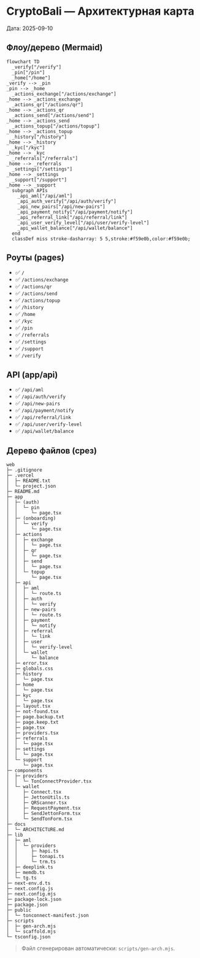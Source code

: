 # CryptoBali — Архитектурная карта

Дата: 2025-09-10

## Флоу/дерево (Mermaid)
```mermaid
flowchart TD
  _verify["/verify"]
  _pin["/pin"]
  _home["/home"]
_verify --> _pin
_pin --> _home
  _actions_exchange["/actions/exchange"]
_home --> _actions_exchange
  _actions_qr["/actions/qr"]
_home --> _actions_qr
  _actions_send["/actions/send"]
_home --> _actions_send
  _actions_topup["/actions/topup"]
_home --> _actions_topup
  _history["/history"]
_home --> _history
  _kyc["/kyc"]
_home --> _kyc
  _referrals["/referrals"]
_home --> _referrals
  _settings["/settings"]
_home --> _settings
  _support["/support"]
_home --> _support
  subgraph APIs
    _api_aml["/api/aml"]
    _api_auth_verify["/api/auth/verify"]
    _api_new_pairs["/api/new-pairs"]
    _api_payment_notify["/api/payment/notify"]
    _api_referral_link["/api/referral/link"]
    _api_user_verify_level["/api/user/verify-level"]
    _api_wallet_balance["/api/wallet/balance"]
  end
  classDef miss stroke-dasharray: 5 5,stroke:#f59e0b,color:#f59e0b;
```

## Роуты (pages)
- ✅ `/`
- ✅ `/actions/exchange`
- ✅ `/actions/qr`
- ✅ `/actions/send`
- ✅ `/actions/topup`
- ✅ `/history`
- ✅ `/home`
- ✅ `/kyc`
- ✅ `/pin`
- ✅ `/referrals`
- ✅ `/settings`
- ✅ `/support`
- ✅ `/verify`


## API (app/api)
- ✅ `/api/aml`
- ✅ `/api/auth/verify`
- ✅ `/api/new-pairs`
- ✅ `/api/payment/notify`
- ✅ `/api/referral/link`
- ✅ `/api/user/verify-level`
- ✅ `/api/wallet/balance`


## Дерево файлов (срез)

```text
web
├─ .gitignore
├─ .vercel
│  ├─ README.txt
│  └─ project.json
├─ README.md
├─ app
│  ├─ (auth)
│  │  └─ pin
│  │     └─ page.tsx
│  ├─ (onboarding)
│  │  └─ verify
│  │     └─ page.tsx
│  ├─ actions
│  │  ├─ exchange
│  │  │  └─ page.tsx
│  │  ├─ qr
│  │  │  └─ page.tsx
│  │  ├─ send
│  │  │  └─ page.tsx
│  │  └─ topup
│  │     └─ page.tsx
│  ├─ api
│  │  ├─ aml
│  │  │  └─ route.ts
│  │  ├─ auth
│  │  │  └─ verify
│  │  ├─ new-pairs
│  │  │  └─ route.ts
│  │  ├─ payment
│  │  │  └─ notify
│  │  ├─ referral
│  │  │  └─ link
│  │  ├─ user
│  │  │  └─ verify-level
│  │  └─ wallet
│  │     └─ balance
│  ├─ error.tsx
│  ├─ globals.css
│  ├─ history
│  │  └─ page.tsx
│  ├─ home
│  │  └─ page.tsx
│  ├─ kyc
│  │  └─ page.tsx
│  ├─ layout.tsx
│  ├─ not-found.tsx
│  ├─ page.backup.txt
│  ├─ page.keep.txt
│  ├─ page.tsx
│  ├─ providers.tsx
│  ├─ referrals
│  │  └─ page.tsx
│  ├─ settings
│  │  └─ page.tsx
│  └─ support
│     └─ page.tsx
├─ components
│  ├─ providers
│  │  └─ TonConnectProvider.tsx
│  └─ wallet
│     ├─ Connect.tsx
│     ├─ JettonUtils.ts
│     ├─ QRScanner.tsx
│     ├─ RequestPayment.tsx
│     ├─ SendJettonForm.tsx
│     └─ SendTonForm.tsx
├─ docs
│  └─ ARCHITECTURE.md
├─ lib
│  ├─ aml
│  │  └─ providers
│  │     ├─ hapi.ts
│  │     ├─ tonapi.ts
│  │     └─ trm.ts
│  ├─ deeplink.ts
│  ├─ memdb.ts
│  └─ tg.ts
├─ next-env.d.ts
├─ next.config.js
├─ next.config.mjs
├─ package-lock.json
├─ package.json
├─ public
│  └─ tonconnect-manifest.json
├─ scripts
│  ├─ gen-arch.mjs
│  └─ scaffold.mjs
└─ tsconfig.json
```

> Файл сгенерирован автоматически: `scripts/gen-arch.mjs`.
